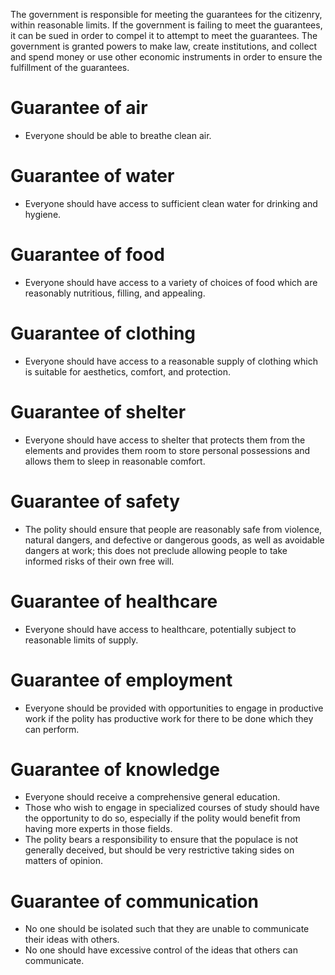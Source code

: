 The government is responsible for meeting the guarantees for the citizenry, within reasonable limits. If the government is failing to meet the guarantees, it can be sued in order to compel it to attempt to meet the guarantees. The government is granted powers to make law, create institutions, and collect and spend money or use other economic instruments in order to ensure the fulfillment of the guarantees.

# Guarantee of air
- Everyone should be able to breathe clean air.
# Guarantee of water
- Everyone should have access to sufficient clean water for drinking and hygiene.
# Guarantee of food
- Everyone should have access to a variety of choices of food which are reasonably nutritious, filling, and appealing.
# Guarantee of clothing
- Everyone should have access to a reasonable supply of clothing which is suitable for aesthetics, comfort, and protection.
# Guarantee of shelter
- Everyone should have access to shelter that protects them from the elements and provides them room to store personal possessions and allows them to sleep in reasonable comfort.
# Guarantee of safety
- The polity should ensure that people are reasonably safe from violence, natural dangers, and defective or dangerous goods, as well as avoidable dangers at work; this does not preclude allowing people to take informed risks of their own free will.
# Guarantee of healthcare
- Everyone should have access to healthcare, potentially subject to reasonable limits of supply.
# Guarantee of employment
- Everyone should be provided with opportunities to engage in productive work if the polity has productive work for there to be done which they can perform.
# Guarantee of knowledge
- Everyone should receive a comprehensive general education.
- Those who wish to engage in specialized courses of study should have the opportunity to do so, especially if the polity would benefit from having more experts in those fields.
- The polity bears a responsibility to ensure that the populace is not generally deceived, but should be very restrictive taking sides on matters of opinion.
# Guarantee of communication
- No one should be isolated such that they are unable to communicate their ideas with others.
- No one should have excessive control of the ideas that others can communicate.
